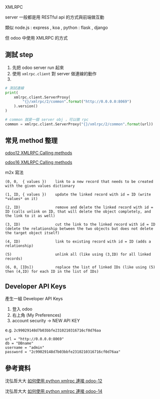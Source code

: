 XMLRPC

server 一般都是用 RESTful api 的方式與前端做互動

類似 node.js : express , koa , python : flask , django

但 odoo 中使用 XMLRPC 的方式

## 測試 step

1. 先把 odoo server run 起來
2. 使用 `xmlrpc.client` 對 server 做連線的動作
3. 
```python
# 測試連線
print(
    xmlrpc.client.ServerProxy(
        "{}/xmlrpc/2/common".format("http://0.0.0.0:8069")
    ).version()
)

# common 就是一個 server obj ，可以做 rpc
common = xmlrpc.client.ServerProxy("{}/xmlrpc/2/common".format(url))
```

## 常見 method 整理

[odoo12 XMLRPC Calling methods](https://www.odoo.com/documentation/12.0/developer/webservices/odoo.html#calling-methods)

[odoo16 XMLRPC Calling methods](https://www.odoo.com/documentation/master/developer/reference/external_api.html#calling-methods)

m2x 寫法

```
(0, 0,  { values })    link to a new record that needs to be created with the given values dictionary

(1, ID, { values })    update the linked record with id = ID (write *values* on it)

(2, ID)                remove and delete the linked record with id = ID (calls unlink on ID, that will delete the object completely, and the link to it as well)

(3, ID)                cut the link to the linked record with id = ID (delete the relationship between the two objects but does not delete the target object itself)

(4, ID)                link to existing record with id = ID (adds a relationship)

(5)                    unlink all (like using (3,ID) for all linked records)

(6, 0, [IDs])          replace the list of linked IDs (like using (5) then (4,ID) for each ID in the list of IDs)
```

##  Developer API Keys

產生一組  Developer API Keys

1. 登入 odoo 
2. 右上角 (My Preferences)
3. account security -> NEW API KEY

e.g. 
`2c99029148d7b03bbfe2310210316716cf0d76aa`


```
url = "http://0.0.0.0:8069"
db = "DBname"
username = "admin"
password = "2c99029148d7b03bbfe2310210316716cf0d76aa"

```
## 參考資料 

沈弘哲大大 [如何使用 python xmlrpc 連接 odoo-12](https://github.com/twtrubiks/odoo-demo-addons-tutorial/tree/master/xml-rpc-odoo)

沈弘哲大大 [如何使用 python xmlrpc 連接 odoo-14](https://github.com/twtrubiks/odoo-demo-addons-tutorial/tree/14.0/xml-rpc-odoo)